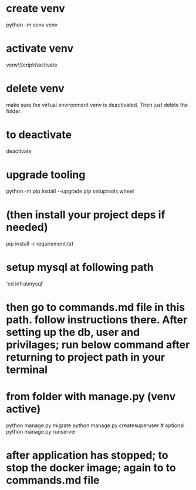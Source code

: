 # create venv
python -m venv venv

# activate venv
venv\Scripts\activate

# delete venv
make sure the virtual environment venv is deactivated. Then just delete the folder.

# to deactivate
deactivate



# upgrade tooling
python -m pip install --upgrade pip setuptools wheel

# (then install your project deps if needed)
pip install -r requirement.txt

# setup mysql at following path
'cd infra\mysql'

# then go to commands.md file in this path. follow instructions there. After setting up the db, user and privilages; run below command after returning to project path in your terminal

# from folder with manage.py (venv active)
python manage.py migrate
python manage.py createsuperuser   # optional
python manage.py runserver


# after application has stopped; to stop the docker image; again to to  commands.md file
